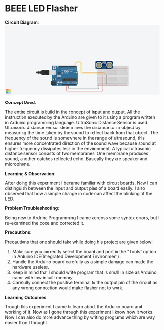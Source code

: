 # BEEE LED Flasher

**Circuit Diagram**:
![Exp7](https://github.com/akhilesh0421/BEEE_CU19/blob/master/ultrasonic%20sensor%20interface-%20obstacle%20detector%20and%20distance%20measurement/UltraSonic%20Distance%20Sensor.png)

**Concept Used**:

The entire circuit is build in the concept of input and output. All the instruction executed by the Arduino are given to it using a program written in Arduino programming language.
UltraSonic Distance Sensor is used. Ultrasonic distance sensor determines the distance to an object by measuring the time taken by the sound to reflect back from that object. The frequency of the sound is somewhere in the range of ultrasound, this ensures more concentrated direction of the sound wave because sound at higher frequency dissipates less in the environment. A typical ultrasonic distance sensor consists of two membranes. One membrane produces sound, another catches reflected echo. Basically they are speaker and microphone.

**Learning & Observation**:

After doing this experiment I became familiar with circuit boards. Now I can distinguish between the input and output pins of a board easily. I also observed that how a simple change in code can affect the blinking of the LED.

**Problem Troubleshooting**:

Being new to Ardrino Programming I came acreoss some syntex errors, but I re-examined the code and corrected it.

**Precautions**:

Precautions that one should take while doing his project are given below:

1. Make sure you correctly select the board and port in the "Tools" option in Arduino IDE(Integrated Development Environment) .
2. Handle the Arduino board carefully as a simple damage can made the hardware useless.
3. Keep in mind that I should write program that is small in size as Arduino came with low inbuilt memory.
4. Carefully connect the positive terminal to the output pin of the circuit as any wrong connection would make flasher not to work.

**Learning Outcomes**:

Trough this experiment I came to learn about the Arduino board and working of it. Now as I gone through this experiment I know how it works. Now I can also do more advance thing by writing programs which are way easier than I thought.
